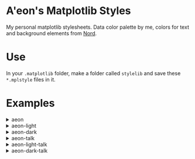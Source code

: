 # A'eon's Matplotlib Styles

My personal matplotlib stylesheets. Data color palette by me, colors for text and background elements from [Nord](https://www.nordtheme.com/docs/colors-and-palettes).

# Use

In your `.matplotlib` folder, make a folder called `stylelib` and save these `*.mplstyle` files in it.

# Examples
<details>
  <summary>aeon</summary>
  ![ex-default](https://github.com/aeon-tia/aeon-matplotlib/assets/33649177/0243895d-7671-463f-ba19-d1aaa3799d29)
</details>


<details>
  <summary>aeon-light</summary>
  ![ex-light](https://github.com/aeon-tia/aeon-matplotlib/assets/33649177/5d69db03-d036-4770-9f1b-e994137484cf)
</details>


<details>
  <summary>aeon-dark</summary>
  ![ex-dark](https://github.com/aeon-tia/aeon-matplotlib/assets/33649177/1e765ec8-f074-42df-b397-3be13929ae9e)
</details>


<details>
  <summary>aeon-talk</summary>
  ![ex-default-talk](https://github.com/aeon-tia/aeon-matplotlib/assets/33649177/9b2813f7-0a95-4a13-84f4-cfaec14b04e8)
</details>


<details>
  <summary>aeon-light-talk</summary>
  ![ex-light-talk](https://github.com/aeon-tia/aeon-matplotlib/assets/33649177/d93388dc-c7fe-466e-bc43-b67f7742febe)
</details>


<details>
  <summary>aeon-dark-talk</summary>
  ![ex-dark-talk](https://github.com/aeon-tia/aeon-matplotlib/assets/33649177/1efea123-a0a7-472f-b476-eea8df2e9b32)
</details>

